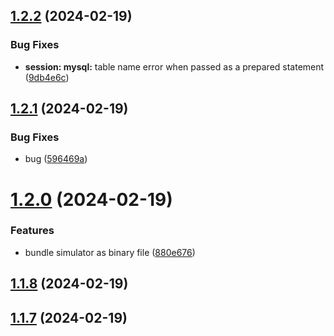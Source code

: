 ## [1.2.2](https://github.com/ephrimlawrence/ananse/compare/v1.2.1...v1.2.2) (2024-02-19)


### Bug Fixes

* **session: mysql:** table name error when passed as a prepared statement ([9db4e6c](https://github.com/ephrimlawrence/ananse/commit/9db4e6c8d0759326f7e28bc5ddf321b04ad28656))



## [1.2.1](https://github.com/ephrimlawrence/ananse/compare/v1.2.0...v1.2.1) (2024-02-19)


### Bug Fixes

* bug ([596469a](https://github.com/ephrimlawrence/ananse/commit/596469a52582e6d51c6915b366b0f07fa20c27da))



# [1.2.0](https://github.com/ephrimlawrence/ananse/compare/v1.1.8...v1.2.0) (2024-02-19)


### Features

* bundle simulator as binary file ([880e676](https://github.com/ephrimlawrence/ananse/commit/880e676d0784bb0eae73103542980e18a55424f6))



## [1.1.8](https://github.com/ephrimlawrence/ananse/compare/v1.1.7...v1.1.8) (2024-02-19)



## [1.1.7](https://github.com/ephrimlawrence/ananse/compare/v1.1.6...v1.1.7) (2024-02-19)



